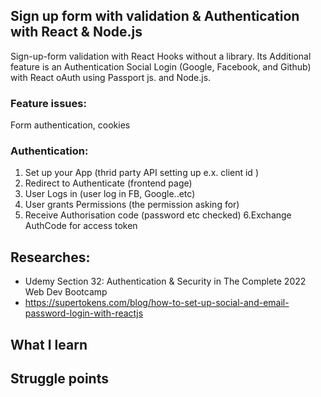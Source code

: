 ## Sign up form with validation & Authentication with React & Node.js

Sign-up-form validation with React Hooks without a library. Its Additional feature is an Authentication Social Login (Google, Facebook, and Github) with React oAuth using Passport js. and Node.js. 

### Feature issues: 
Form authentication, cookies 
### Authentication:
1. Set up your App (thrid party API setting up e.x. client id )
2. Redirect to Authenticate (frontend page)
3. User Logs in (user log in FB, Google..etc)
4. User grants Permissions (the permission asking for)
5. Receive Authorisation code (password etc checked)
   6.Exchange AuthCode for access token

## Researches: 
- Udemy Section 32: Authentication & Security in The Complete 2022 Web Dev Bootcamp
- https://supertokens.com/blog/how-to-set-up-social-and-email-password-login-with-reactjs


## What I learn


## Struggle points
